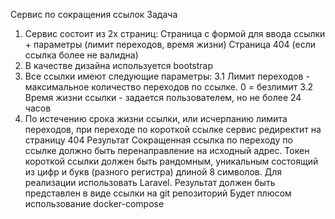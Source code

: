 Сервис по сокращения ссылок
Задача
1. Сервис состоит из 2х страниц:
   Страница с формой для ввода ссылки + параметры (лимит переходов, время жизни)
   Страница 404 (если ссылка более не валидна)
2. В качестве дизайна используется bootstrap
3. Все ссылки имеют следующие параметры: 3.1 Лимит переходов - максимальное
   количество переходов по ссылке. 0 = безлимит 3.2 Время жизни ссылки - задается
   пользователем, но не более 24 часов
4. По истечению срока жизни ссылки, или исчерпанию лимита переходов, при переходе
   по короткой ссылке сервис редиректит на страницу 404
   Результат
   Сокращенная ссылка по переходу по ссылке должно быть перенаправление на исходный
   адрес.
   Токен короткой ссылки должен быть рандомным, уникальным состоящий из цифр и букв
   (разного регистра) длиной 8 символов.
   Для реализации использовать Laravel.
   Результат должен быть представлен в виде ссылки на git репозиторий
   Будет плюсом использование docker-compose